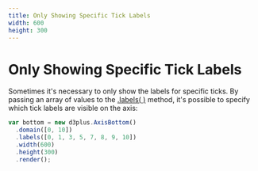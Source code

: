 ```yaml
---
title: Only Showing Specific Tick Labels
width: 600
height: 300
---
```


[width]: 600
[height]: 300

# Only Showing Specific Tick Labels

Sometimes it's necessary to only show the labels for specific ticks. By passing an array of values to the [.labels( )](https://github.com/d3plus/d3plus-axis#Axis.labels) method, it's possible to specify which tick labels are visible on the axis:

```js
var bottom = new d3plus.AxisBottom()
  .domain([0, 10])
  .labels([0, 1, 3, 5, 7, 8, 9, 10])
  .width(600)
  .height(300)
  .render();
```
